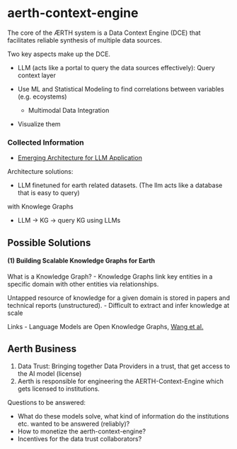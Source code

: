 # aerth-context-engine

The core of the ÆRTH system is a Data Context Engine (DCE) that facilitates reliable synthesis of multiple data sources.

Two key aspects make up the DCE.
- LLM (acts like a portal to query the data sources effectively): Query context layer

- Use ML and Statistical Modeling to find correlations between variables (e.g. ecoystems)
    - Multimodal Data Integration

- Visualize them


### Collected Information 

- [Emerging Architecture for LLM Application](https://a16z.com/emerging-architectures-for-llm-applications/) 


Architecture solutions:

- LLM finetuned for earth related datasets. (The llm acts like a database that is easy to query)


with Knowlege Graphs
- LLM -> KG -> query KG using LLMs



## Possible Solutions

#### (1) Building Scalable Knowledge Graphs for Earth

What is a Knowledge Graph?
    - Knowledge Graphs link key entities in a specific domain with other entities via relationships.


Untapped resource of knowledge for a given domain is stored in papers and technical reports (unstructured). 
    - Difficult to extract and infer knowledge at scale

Links
    - Language Models are Open Knowledge Graphs, [Wang et al.](https://arxiv.org/abs/2010.11967)


## Aerth Business

1. Data Trust: Bringing together Data Providers in a trust, that get access to the AI model (license)
2. Aerth is responsible for engineering the AERTH-Context-Engine which gets licensed to institutions.

Questions to be answered:
- What do these models solve, what kind of information do the institutions etc. wanted to be answered (reliably)?
- How to monetize the aerth-context-engine?
- Incentives for the data trust collaborators?
